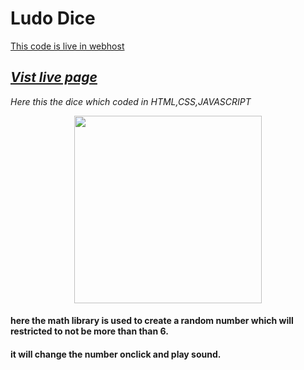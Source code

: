 # Ludo Dice

[This code is live in webhost ](https://freedice.000webhostapp.com)

## *[Vist live page](https://ravisingh9302.github.io/dice/)*

*Here this the dice which coded in HTML,CSS,JAVASCRIPT*

<p align="center" ><img src="https://repository-images.githubusercontent.com/584928251/091290d3-c415-4754-82c7-f869e51e98f0" alt="" height="300px"></p>


#### here the math library is used to create a random number which will restricted to not be more than than 6.
#### it will change the number onclick and play sound.
